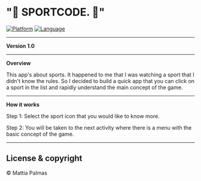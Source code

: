  # "🏐  SPORTCODE.  🏐"

[![Platform](https://img.shields.io/badge/platform-android-green.svg?style=flat)](https://www.android.com/)
[![Language](https://img.shields.io/badge/language-java-blue.svg?style=flat)](https://www.java.com/en/)


---

**Version 1.0**

___

**Overview**

This app's about sports. It happened to me that I was watching a sport that I didn't know the rules.
So I decided to build a quick app that you can click on a sport in the list and rapidly understand the main concept of the game.

---

**How it works**

Step 1: Select the sport icon that you would like to know more.

Step 2: You will be taken to the next activity where there is a menu with the basic concept of the game.

---

## License & copyright

© Mattia Palmas